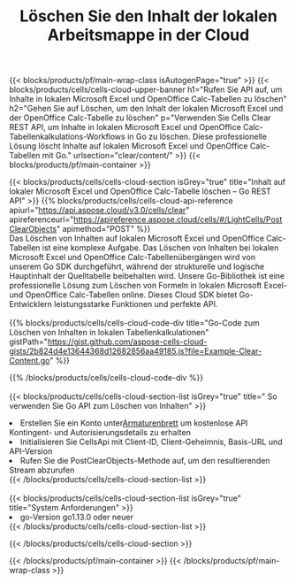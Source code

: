 ﻿---
title:  Löschen Sie den Inhalt der lokalen Arbeitsmappe in der Cloud
description:  Cloud-APIs und SDKs zum Löschen von Inhalten unter Microsoft Excel und OpenOffice Calc. Klarer Inhalt auf lokalen Tabellen durch die Cells Cloud API. SDK unterstützt verschiedene Entwicklungssprachen. Dazu gehören Android, C#, Go, Java, NodeJS, Perl, PHP, Python, Ruby und Swift.
url: /de/go/clear/content/
---
{{< blocks/products/pf/main-wrap-class isAutogenPage="true" >}}
{{< blocks/products/cells/cells-cloud-upper-banner h1="Rufen Sie API auf, um Inhalte in lokalen Microsoft Excel und OpenOffice Calc-Tabellen zu löschen" h2="Gehen Sie auf Löschen, um den Inhalt der lokalen Microsoft Excel und der OpenOffice Calc-Tabelle zu löschen" p="Verwenden Sie Cells Clear REST API, um Inhalte in lokalen Microsoft Excel und OpenOffice Calc-Tabellenkalkulations-Workflows in Go zu löschen. Diese professionelle Lösung löscht Inhalte auf lokalen Microsoft Excel und OpenOffice Calc-Tabellen mit Go." urlsection="clear/content/" >}}
{{< blocks/products/pf/main-container >}}

{{< blocks/products/cells/cells-cloud-section isGrey="true" title="Inhalt auf lokaler Microsoft Excel und OpenOffice Calc-Tabelle löschen – Go REST API" >}}
{{% blocks/products/cells/cells-cloud-api-reference apiurl="https://api.aspose.cloud/v3.0/cells/clear" apireferenceurl="https://apireference.aspose.cloud/cells/#/LightCells/PostClearObjects" apimethod="POST" %}}
<br/>
Das Löschen von Inhalten auf lokalen Microsoft Excel und OpenOffice Calc-Tabellen ist eine komplexe Aufgabe. Das Löschen von Inhalten bei lokalen Microsoft Excel und OpenOffice Calc-Tabellenübergängen wird von unserem Go SDK durchgeführt, während der strukturelle und logische Hauptinhalt der Quelltabelle beibehalten wird. Unsere Go-Bibliothek ist eine professionelle Lösung zum Löschen von Formeln in lokalen Microsoft Excel- und OpenOffice Calc-Tabellen online. Dieses Cloud SDK bietet Go-Entwicklern leistungsstarke Funktionen und perfekte API.
<br/>
<br/>
{{% blocks/products/cells/cells-cloud-code-div title="Go-Code zum Löschen von Inhalten in lokalen Tabellenkalkulationen" gistPath="https://gist.github.com/aspose-cells-cloud-gists/2b824d4e13644368d12682856aa49185.js?file=Example-Clear-Content.go" %}}
  
{{% /blocks/products/cells/cells-cloud-code-div %}}
<br/>
<br/>
{{< blocks/products/cells/cells-cloud-section-list isGrey="true" title=" So verwenden Sie Go API zum Löschen von Inhalten" >}}
<li> Erstellen Sie ein Konto unter<a href="https://dashboard.aspose.cloud/">Armaturenbrett</a> um kostenlose API Kontingent- und Autorisierungsdetails zu erhalten</li>
<li>Initialisieren Sie CellsApi mit Client-ID, Client-Geheimnis, Basis-URL und API-Version</li>
<li>Rufen Sie die PostClearObjects-Methode auf, um den resultierenden Stream abzurufen</li>
{{< /blocks/products/cells/cells-cloud-section-list >}}
<br/>
<br/>
{{< blocks/products/cells/cells-cloud-section-list isGrey="true" title="System Anforderungen" >}}
<li>go-Version go1.13.0 oder neuer</li>
{{< /blocks/products/cells/cells-cloud-section-list >}}

{{< /blocks/products/cells/cells-cloud-section >}}

{{< /blocks/products/pf/main-container >}}
{{< /blocks/products/pf/main-wrap-class >}}
